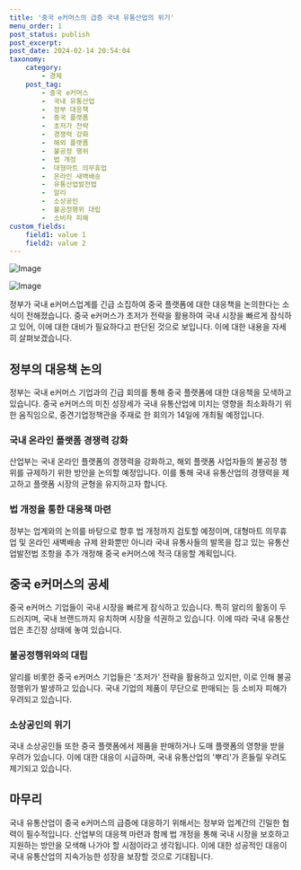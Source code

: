 ```yaml
---
title: '중국 e커머스의 급증 국내 유통산업의 위기'
menu_order: 1
post_status: publish
post_excerpt: 
post_date: 2024-02-14 20:54:04
taxonomy:
    category:
        - 경제
    post_tag:
        - 중국 e커머스
        -  국내 유통산업
        -  정부 대응책
        -  중국 플랫폼
        -  초저가 전략
        -  경쟁력 강화
        -  해외 플랫폼
        -  불공정 행위
        -  법 개정
        -  대형마트 의무휴업
        -  온라인 새벽배송
        -  유통산업발전법
        -  알리
        -  소상공인
        -  불공정행위 대립
        -  소비자 피해
custom_fields:
    field1: value 1
    field2: value 2
---
```


![Image](https://imgnews.pstatic.net/image/015/2024/02/13/0004947989_001_20240214015105226.jpg?type=w647)

![Image](https://imgnews.pstatic.net/image/015/2024/02/13/0004947989_002_20240214015105258.jpg?type=w647)

정부가 국내 e커머스업계를 긴급 소집하여 중국 플랫폼에 대한 대응책을 논의한다는 소식이 전해졌습니다. 중국 e커머스가 초저가 전략을 활용하여 국내 시장을 빠르게 잠식하고 있어, 이에 대한 대비가 필요하다고 판단된 것으로 보입니다. 이에 대한 내용을 자세히 살펴보겠습니다.
## 정부의 대응책 논의
정부는 국내 e커머스 기업과의 긴급 회의를 통해 중국 플랫폼에 대한 대응책을 모색하고 있습니다. 중국 e커머스의 미친 성장세가 국내 유통산업에 미치는 영향을 최소화하기 위한 움직임으로, 중견기업정책관을 주재로 한 회의가 14일에 개최될 예정입니다.
### 국내 온라인 플랫폼 경쟁력 강화
산업부는 국내 온라인 플랫폼의 경쟁력을 강화하고, 해외 플랫폼 사업자들의 불공정 행위를 규제하기 위한 방안을 논의할 예정입니다. 이를 통해 국내 유통산업의 경쟁력을 제고하고 플랫폼 시장의 균형을 유지하고자 합니다.
### 법 개정을 통한 대응책 마련
정부는 업계와의 논의를 바탕으로 향후 법 개정까지 검토할 예정이며, 대형마트 의무휴업 및 온라인 새벽배송 규제 완화뿐만 아니라 국내 유통사들의 발목을 잡고 있는 유통산업발전법 조항을 추가 개정해 중국 e커머스에 적극 대응할 계획입니다.
## 중국 e커머스의 공세
중국 e커머스 기업들이 국내 시장을 빠르게 잠식하고 있습니다. 특히 알리의 활동이 두드러지며, 국내 브랜드까지 유치하며 시장을 석권하고 있습니다. 이에 따라 국내 유통산업은 초긴장 상태에 놓여 있습니다.
### 불공정행위와의 대립
알리를 비롯한 중국 e커머스 기업들은 '초저가' 전략을 활용하고 있지만, 이로 인해 불공정행위가 발생하고 있습니다. 국내 기업의 제품이 무단으로 판매되는 등 소비자 피해가 우려되고 있습니다.
### 소상공인의 위기
국내 소상공인들 또한 중국 플랫폼에서 제품을 판매하거나 도매 플랫폼의 영향을 받을 우려가 있습니다. 이에 대한 대응이 시급하며, 국내 유통산업의 '뿌리'가 흔들릴 우려도 제기되고 있습니다.
## 마무리
국내 유통산업이 중국 e커머스의 급증에 대응하기 위해서는 정부와 업계간의 긴밀한 협력이 필수적입니다. 산업부의 대응책 마련과 함께 법 개정을 통해 국내 시장을 보호하고 지원하는 방안을 모색해 나가야 할 시점이라고 생각됩니다. 이에 대한 성공적인 대응이 국내 유통산업의 지속가능한 성장을 보장할 것으로 기대됩니다.
